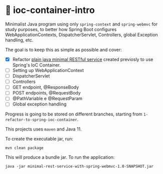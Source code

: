# :leaves: ioc-container-intro

Minimalist Java program using only `spring-context` and `spring-webmvc`  for study purposes,
to better how Spring Boot configures WebApplicationContexts, DispatcherServlet, Controllers, global
Exception handling, etc.

The goal is to keep this as simple as possible and cover:

- [x] Refactor [plain java minimal RESTful service](https://github.com/dplucenio/plain-java-minimal-rest-service)
created previosly to use Spring's IoC Container. 
- [ ] Setting up WebApplicationContext
- [ ] DispatcherServlet
- [ ] Controllers
- [ ] GET endpoint, @ResponseBody
- [ ] POST endpoints, @RequestBody
- [ ] @PathVariable e @RequestParam
- [ ] Global exception handling

Progress is going to be stored on different branches, starting from `1-refactor-to-spring-ioc-container`.

This projects uses `maven` and Java 11.

To create the executable jar, run:

```shell script
mvn clean package
```

This will produce a bundle jar. To run the application:

```shell script
java -jar minimal-rest-service-with-spring-webmvc-1.0-SNAPSHOT.jar
```
